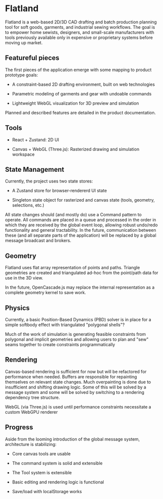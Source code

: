 # Flatland
Flatland is a web-based 2D/3D CAD drafting and batch production planning tool for soft goods, garments, and industrial sewing workflows. The goal is to empower home sewists, designers, and small-scale manufacturers with tools previously available only in expensive or proprietary systems before moving up market.

## Featureful pieces

The first pieces of the application emerge with some mapping to product prototype goals:

- A constraint-based 2D drafting environment, built on web technologies

- Parametric modeling of garments and gear with undoable commands

- Lightweight WebGL visualization for 3D preview and simulation

Planned and described features are detailed in the product documentation.

## Tools

- React + Zustand: 2D UI

- Canvas + WebGL (Three.js): Rasterized drawing and simulation workspace

## State Management

Currently, the project uses two state stores:

- A Zustand store for browser-rendererd UI state

- Singleton state object for rasterized and canvas state (tools, geometry, selections, etc.)

All state changes should (and mostly do) use a Command pattern to operate. All commands are placed in a queue and processed in the order in which they are received by the global event loop, allowing robust undo/redo functionality and general tractability. In the future, communication between these (and all separate parts of the application) will be replaced by a global message broadcast and brokers.

## Geometry

Flatland uses flat array representation of points and paths. Triangle geometries are created and triangulated ad-hoc from the point/path data for use in the 3D view.

In the future, OpenCascade.js may replace the internal representation as a complete geometry kernel to save work.

## Physics

Currently, a basic Position-Based Dynamics (PBD) solver is in place for a simple softbody effect with triangulated "polygonal shells"?

Much of the work of simulation is generating feasible constraints from polygonal and implicit geometries and allowing users to plan and "sew" seams together to create constraints programmatically

## Rendering

Canvas-based rendering is sufficient for now but will be refactored for performance when needed. Buffers are responsible for repainting themselves on relevant state changes. Much overpainting is done due to insufficient and shifting drawing logic. Some of this will be solved by a message system and some will be solved by switching to a rendering dependency tree structure.

WebGL (via Three.js) is used until performance constraints necessitate a custom WebGPU renderer

## Progress

Aside from the looming introduction of the global message system, architecture is stabilizing:

- Core canvas tools are usable

- The command system is solid and extensible

- The Tool system is extensible

- Basic editing and rendering logic is functional

- Save/load with localStorage works

